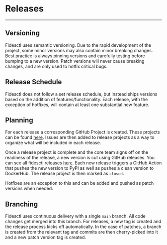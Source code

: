 # Releases

---

## Versioning

Fidesctl uses semantic versioning. Due to the rapid development of the project, some minor versions may also contain minor breaking changes. Best practice is always pinning versions and carefully testing before bumping to a new version. Patch versions will never cause breaking changes, and are only used to hotfix critical bugs.

## Release Schedule

Fidesctl does not follow a set release schedule, but instead ships versions based on the addition of features/functionality. Each release, with the exception of hotfixes, will contain at least one substantial new feature.

## Planning

For each release a corresponding GitHub Project is created. These projects can be found [here](https://github.com/ethyca/fides/projects). Issues are then added to release projects as a way to organize what will be included in each release.

Once a release project is complete and the core team signs off on the readiness of the release, a new version is cut using GitHub releases. You can see all fidesctl releases [here](https://github.com/ethyca/fides/releases). Each new release triggers a GitHub Action that pushes the new version to PyPI as well as pushes a clean version to DockerHub. The release project is then marked as `closed`.

Hotfixes are an exception to this and can be added and pushed as patch versions when needed.

## Branching

Fidesctl uses continuous delivery with a single `main` branch. All code changes get merged into this branch. For releases, a new tag is created and the release process kicks off automatically. In the case of patches, a branch is created from the relevant tag and commits are then cherry-picked into it and a new patch version tag is created.
